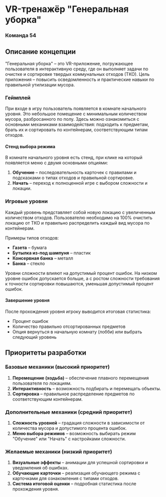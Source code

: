 # VR-тренажёр "Генеральная уборка"

### Команда 54

## Описание концепции

"Генеральная уборка" – это VR-приложение, погружающее пользователя в интерактивную среду, где он выполняет задачи по очистке и сортировке твердых коммунальных отходов (ТКО). Цель приложения – повысить осведомленность и практические навыки по правильной утилизации мусора.

### Геймплей

При входе в игру пользователь появляется в комнате начального уровня. Это небольшое помещение с минимальным количеством мусора, разбросанного по полу. Здесь можно ознакомиться с основными механиками взаимодействия: подходить к предметам, брать их и сортировать по контейнерам, соответствующим типам отходов.

#### Стенд выбора режима

В комнате начального уровня есть стенд, при клике на который появляется меню с двумя основными опциями:
1. **Обучение** – последовательность карточек с правилами и подсказками о типах отходов и правильной сортировке.
2. **Начать** – переход к полноценной игре с выбором сложности и локации.

### Игровые уровни

Каждый уровень представляет собой новую локацию с увеличенным количеством отходов. Пользователю необходимо на 100% очистить локацию от ТКО и правильно распределить каждый вид мусора по контейнерам.

Примеры типов отходов:
- **Газета** – бумага
- **Бутылка из-под шампуня** – пластик
- **Консервная банка** – металл
- **Банка** – стекло

Уровни сложности влияют на допустимый процент ошибок. На низком уровне ошибок допускается больше, а с ростом сложности требования к точности сортировки повышаются, уменьшая допустимый процент ошибок.

#### Завершение уровня

После прохождения уровня игроку выводится итоговая статистика:
- Процент ошибок
- Количество правильно отсортированных предметов
- Опция вернуться в начальную комнату (лобби) или выбрать следующий уровень

## Приоритеты разработки

### Базовые механики (высокий приоритет)
1. **Перемещение (ходьба)** – обеспечение плавного перемещения пользователя по локациям.
2. **Интерактивность** – возможность подбирать и перемещать объекты.
3. **Сортировка** – правильное распределение предметов по соответствующим контейнерам.

### Дополнительные механики (средний приоритет)
1. **Сложность уровней** – градация сложности в зависимости от количества мусора и допустимого процента ошибок.
2. **Меню выбора режимов** – возможность выбирать режим "Обучение" или "Начать" с настройками сложности.

### Желаемые механики (низкий приоритет)
1. **Визуальные эффекты** – анимации для успешной сортировки и уведомления об ошибках.
2. **Обучающие карточки** – реализация обучающего режима с карточками для ознакомления с типами отходов.
3. **Система итоговой оценки** – подробная статистика после прохождения уровня.
